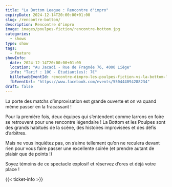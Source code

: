 ```yaml
---
title: "La Bottom League : Rencontre d'impro"
expiryDate: 2024-12-14T20:00:00+01:00
slug: /rencontre-bottom/
description: Rencontre d'impro
image: images/poulpes-fiction/rencontre-bottom.jpg
categories:
  - shows
type: show  
tags:
  - feature
showInfo:
  date: 2024-12-14T20:00:00+01:00 
  location: "Au Jacadi - Rue de Fragnée 76, 4000 Liège" 
  info: "Tarif : 10€ - Etudiant(es): 7€"
  billetwebEventId: rencontre-dimpro-les-poulpes-fiction-vs-la-bottom-league
  fbEventUrl: "https://www.facebook.com/events/550444094288234"
draft: false
---
```


La porte des matchs d’improvisation est grande ouverte et on va quand même passer en la fracassant ! 
 
Pour la première fois, deux équipes qui s’entendent comme larrons en foire se retrouvent pour une rencontre légendaire ! La Bottom et les Poulpes sont des grands habitués de la scène, des histoires improvisées et des défis d’arbitres.
 
Mais ne vous inquiétez pas, on s’aime tellement qu’on ne reculera devant rien pour vous faire passer une excellente soirée (et prendre autant de plaisir que de points !)
 
Soyez témoins de ce spectacle explosif et réservez d’ores et déjà votre place !

{{< ticket-info >}}